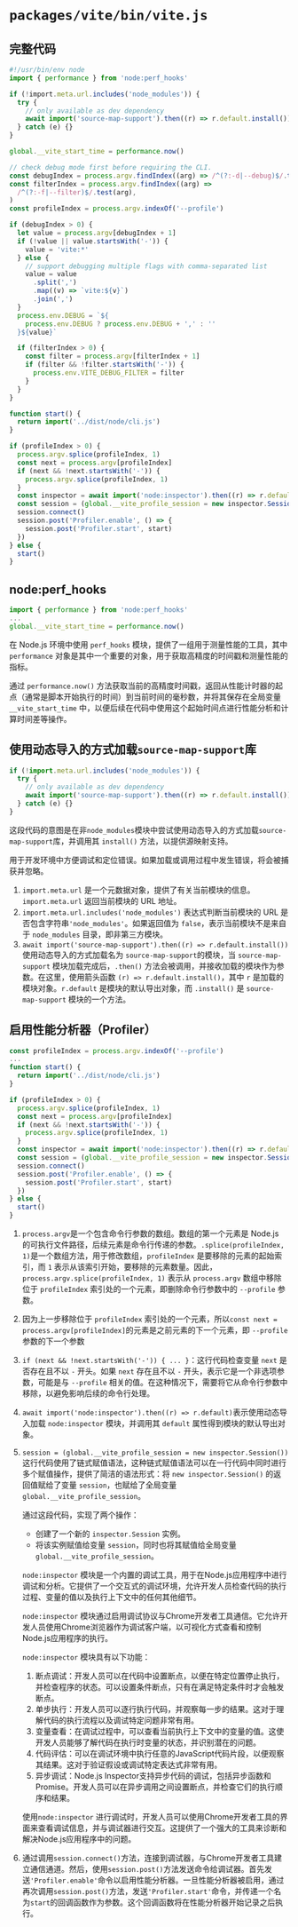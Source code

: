 # `packages/vite/bin/vite.js`

## 完整代码

```ts
#!/usr/bin/env node
import { performance } from 'node:perf_hooks'

if (!import.meta.url.includes('node_modules')) {
  try {
    // only available as dev dependency
    await import('source-map-support').then((r) => r.default.install())
  } catch (e) {}
}

global.__vite_start_time = performance.now()

// check debug mode first before requiring the CLI.
const debugIndex = process.argv.findIndex((arg) => /^(?:-d|--debug)$/.test(arg))
const filterIndex = process.argv.findIndex((arg) =>
  /^(?:-f|--filter)$/.test(arg),
)
const profileIndex = process.argv.indexOf('--profile')

if (debugIndex > 0) {
  let value = process.argv[debugIndex + 1]
  if (!value || value.startsWith('-')) {
    value = 'vite:*'
  } else {
    // support debugging multiple flags with comma-separated list
    value = value
      .split(',')
      .map((v) => `vite:${v}`)
      .join(',')
  }
  process.env.DEBUG = `${
    process.env.DEBUG ? process.env.DEBUG + ',' : ''
  }${value}`

  if (filterIndex > 0) {
    const filter = process.argv[filterIndex + 1]
    if (filter && !filter.startsWith('-')) {
      process.env.VITE_DEBUG_FILTER = filter
    }
  }
}

function start() {
  return import('../dist/node/cli.js')
}

if (profileIndex > 0) {
  process.argv.splice(profileIndex, 1)
  const next = process.argv[profileIndex]
  if (next && !next.startsWith('-')) {
    process.argv.splice(profileIndex, 1)
  }
  const inspector = await import('node:inspector').then((r) => r.default)
  const session = (global.__vite_profile_session = new inspector.Session())
  session.connect()
  session.post('Profiler.enable', () => {
    session.post('Profiler.start', start)
  })
} else {
  start()
}
```

## node:perf_hooks

```ts
import { performance } from 'node:perf_hooks'
...
global.__vite_start_time = performance.now()
```

在 Node.js 环境中使用 `perf_hooks` 模块，提供了一组用于测量性能的工具，其中 `performance` 对象是其中一个重要的对象，用于获取高精度的时间戳和测量性能的指标。

通过 `performance.now()` 方法获取当前的高精度时间戳，返回从性能计时器的起点（通常是脚本开始执行的时间）到当前时间的毫秒数，并将其保存在全局变量 `__vite_start_time` 中，以便后续在代码中使用这个起始时间点进行性能分析和计算时间差等操作。

## 使用动态导入的方式加载`source-map-support`库

```js
if (!import.meta.url.includes('node_modules')) {
  try {
    // only available as dev dependency
    await import('source-map-support').then((r) => r.default.install())
  } catch (e) {}
}
```

这段代码的意图是在非`node_modules`模块中尝试使用动态导入的方式加载`source-map-support`库，并调用其 `install()` 方法，以提供源映射支持。

用于开发环境中方便调试和定位错误。如果加载或调用过程中发生错误，将会被捕获并忽略。

1. `import.meta.url` 是一个元数据对象，提供了有关当前模块的信息。`import.meta.url` 返回当前模块的 URL 地址。
2. `import.meta.url.includes('node_modules')` 表达式判断当前模块的 URL 是否包含字符串`'node_modules'`。如果返回值为 `false`，表示当前模块不是来自于 `node_modules` 目录，即非第三方模块。
3. `await import('source-map-support').then((r) => r.default.install())` 使用动态导入的方式加载名为 `source-map-support`的模块，当 `source-map-support` 模块加载完成后，`.then()` 方法会被调用，并接收加载的模块作为参数。在这里，使用箭头函数 `(r) => r.default.install()`，其中 `r` 是加载的模块对象。`r.default` 是模块的默认导出对象，而 `.install()` 是 `source-map-support` 模块的一个方法。

## 启用性能分析器（Profiler）

```ts
const profileIndex = process.argv.indexOf('--profile')
...
function start() {
  return import('../dist/node/cli.js')
}

if (profileIndex > 0) {
  process.argv.splice(profileIndex, 1)
  const next = process.argv[profileIndex]
  if (next && !next.startsWith('-')) {
    process.argv.splice(profileIndex, 1)
  }
  const inspector = await import('node:inspector').then((r) => r.default)
  const session = (global.__vite_profile_session = new inspector.Session())
  session.connect()
  session.post('Profiler.enable', () => {
    session.post('Profiler.start', start)
  })
} else {
  start()
}
```

1. `process.argv`是一个包含命令行参数的数组。数组的第一个元素是 Node.js 的可执行文件路径，后续元素是命令行传递的参数。`.splice(profileIndex, 1)`是一个数组方法，用于修改数组，`profileIndex` 是要移除的元素的起始索引，而 `1` 表示从该索引开始，要移除的元素数量。因此，`process.argv.splice(profileIndex, 1)` 表示从 `process.argv` 数组中移除位于 `profileIndex` 索引处的一个元素，即删除命令行参数中的 `--profile` 参数。

2. 因为上一步移除位于 `profileIndex` 索引处的一个元素，所以`const next = process.argv[profileIndex]`的元素是之前元素的下一个元素，即 `--profile` 参数的下一个参数

3. `if (next && !next.startsWith('-')) { ... }`：这行代码检查变量 `next` 是否存在且不以 `-` 开头。如果 `next` 存在且不以 `-` 开头，表示它是一个非选项参数，可能是与 `--profile` 相关的值。在这种情况下，需要将它从命令行参数中移除，以避免影响后续的命令行处理。

4. `await import('node:inspector').then((r) => r.default)`表示使用动态导入加载 `node:inspector` 模块，并调用其 `default` 属性得到模块的默认导出对象。

5. `session = (global.__vite_profile_session = new inspector.Session())`这行代码使用了链式赋值语法，这种链式赋值语法可以在一行代码中同时进行多个赋值操作，提供了简洁的语法形式：将 `new inspector.Session()` 的返回值赋给了变量 `session`，也赋给了全局变量 `global.__vite_profile_session`。

   通过这段代码，实现了两个操作：

   - 创建了一个新的 `inspector.Session` 实例。
   - 将该实例赋值给变量 `session`，同时也将其赋值给全局变量 `global.__vite_profile_session`。

   `node:inspector` 模块是一个内置的调试工具，用于在Node.js应用程序中进行调试和分析。它提供了一个交互式的调试环境，允许开发人员检查代码的执行过程、变量的值以及执行上下文中的任何其他细节。
   
   `node:inspector` 模块通过启用调试协议与Chrome开发者工具通信。它允许开发人员使用Chrome浏览器作为调试客户端，以可视化方式查看和控制Node.js应用程序的执行。
   
   `node:inspector` 模块具有以下功能：
   
   1. 断点调试：开发人员可以在代码中设置断点，以便在特定位置停止执行，并检查程序的状态。可以设置条件断点，只有在满足特定条件时才会触发断点。
   2. 单步执行：开发人员可以逐行执行代码，并观察每一步的结果。这对于理解代码的执行流程以及调试特定问题非常有用。
   3. 变量查看：在调试过程中，可以查看当前执行上下文中的变量的值。这使开发人员能够了解代码在执行时变量的状态，并识别潜在的问题。
   4. 代码评估：可以在调试环境中执行任意的JavaScript代码片段，以便观察其结果。这对于验证假设或调试特定表达式非常有用。
   5. 异步调试：Node.js Inspector支持异步代码的调试，包括异步函数和Promise。开发人员可以在异步调用之间设置断点，并检查它们的执行顺序和结果。
   
   使用`node:inspector` 进行调试时，开发人员可以使用Chrome开发者工具的界面来查看调试信息，并与调试器进行交互。这提供了一个强大的工具来诊断和解决Node.js应用程序中的问题。
   
6. 通过调用`session.connect()`方法，连接到调试器，与Chrome开发者工具建立通信通道。然后，使用`session.post()`方法发送命令给调试器。首先发送`'Profiler.enable'`命令以启用性能分析器。一旦性能分析器被启用，通过再次调用`session.post()`方法，发送`'Profiler.start'`命令，并传递一个名为`start`的回调函数作为参数。这个回调函数将在性能分析器开始记录之后执行。

















